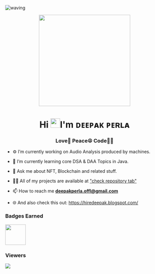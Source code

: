 ![waving](https://capsule-render.vercel.app/api?type=waving&height=100&fontAlign=80&fontAlignY=40&color=gradient)

<div id="header" align="center">
  <img src="https://media3.giphy.com/media/Bzzb92NKwUOj0FjQOd/giphy.gif?cid=ecf05e4799zwhbbjh1boutx254sz11ecyef9kkuxvytbujyx&rid=giphy.gif&ct=g" width="290"/>
</div>
<h1 align="center">Hi <img src="https://github.com/TheDudeThatCode/TheDudeThatCode/blob/master/Assets/Hi.gif" width="30px">I'm ᴅᴇᴇᴘᴀᴋ ᴘᴇʀʟᴀ</h1>
<h3 align="center">Love🤍 Peace☮ Code👨‍💻 </h3>
  
-  ⚙ I’m currently working on Audio Analysis produced by machines.
 
- 🌱 I’m currently learning core DSA & DAA Topics in Java.
   
- 🤔 Ask me about NFT, Blockchain and related stuff. 

- 👨‍💻 All of my projects are available at ["check repository tab"](https://github.com/Deepak-Perla)

- 📫 How to reach me **deepakperla.offl@gmail.com**

- 🌐 And also check this out: https://hiredeepak.blogspot.com/ 

<!-- <h3 align="left">Connect with me:</h3>
<p align="left">
<a href="https://twitter.com/thedheepakk" target="blank"><img align="center" src="https://img.shields.io/badge/Twitter-1DA1F2?style=for-the-badge&logo=twitter&logoColor=white" alt="thedheepakk" height="30"/></a>
<a href="https://www.linkedin.com/in/deepak-perla/" target="blank"><img align="center" src="https://img.shields.io/badge/LinkedIn-0077B5?style=for-the-badge&logo=linkedin&logoColor=white" alt="deepak perla" height="30"/></a>
<a href="https://www.hackerrank.com/Deep_Py" target="blank"><img align="center" src="https://img.shields.io/badge/-Hackerrank-2EC866?style=for-the-badge&logo=HackerRank&logoColor=white" alt="deepak0000" height="30"/></a>
<a href="https://www.hackerearth.com/@p.manideepak.19cse" target="blank"><img align="center" src="https://img.shields.io/badge/HackerEarth-%232C3454.svg?&style=for-the-badge&logo=HackerEarth&logoColor=Blue" alt="@p.manideepak.19cse" height="30"  /></a>
<a href="https://dev.to/deepakperla" target="blank"><img align="center" src="https://img.shields.io/badge/Dev-000000?style=for-the-badge&logo=dev.to&logoColor=white" alt="deepakperla" height="30"  /></a>
<a href="https://medium.com/@p.manideepak.19cse" target="blank"><img align="center" src="https://img.shields.io/badge/Medium-292929?style=for-the-badge&logo=medium&logoColor=white" alt="@p.manideepak.19cse" height="30"  /></a>
</p>

<h3 align="left">Languages and Tools:</h3>
  
<p align="left"> 
<a href="https://www.cprogramming.com/" target="_blank"> <img src="https://raw.githubusercontent.com/devicons/devicon/master/icons/c/c-original.svg" alt="c" width="40" height="40"/> </a> 
<a href="https://www.python.org" target="_blank"> <img src="https://raw.githubusercontent.com/devicons/devicon/master/icons/python/python-original.svg" alt="python" width="40" height="40"/> </a> 
<a href="https://www.java.com" target="_blank"> <img src="https://raw.githubusercontent.com/devicons/devicon/master/icons/java/java-original.svg" alt="java" width="40" height="40"/> </a> 
<a href="https://www.w3schools.com/css/" target="_blank"> <img src="https://raw.githubusercontent.com/devicons/devicon/master/icons/css3/css3-original-wordmark.svg" alt="css3" width="40" height="40"/> </a> 
<a href="https://aws.amazon.com/" target="_blank"> <img src="https://raw.githubusercontent.com/github/explore/80688e429a7d4ef2fca1e82350fe8e3517d3494d/topics/aws/aws.png" alt="aws" width="40" height="40"/> </a>
<a href="https://jupyter.org/" target="_blank"> <img src="https://raw.githubusercontent.com/devicons/devicon/master/icons/jupyter/jupyter-original.svg" alt="jupyter" width="40" height="40"/> </a> 
<!-- <a href="https://www.docker.com/" target="_blank"> <img src="https://raw.githubusercontent.com/devicons/devicon/master/icons/docker/docker-original-wordmark.svg" alt="docker" width="40" height="40"/> </a>  
<a href="https://www.mysql.com/" target="_blank"> <img src="https://raw.githubusercontent.com/devicons/devicon/master/icons/mysql/mysql-original-wordmark.svg" alt="mysql" width="40" height="40"/> </a> <a href="https://nodejs.org" target="_blank"> <img src="https://raw.githubusercontent.com/devicons/devicon/master/icons/nodejs/nodejs-original-wordmark.svg" alt="nodejs" width="40" height="40"/> </a> 
<a href="https://www.selenium.dev" target="_blank"> <img src="https://raw.githubusercontent.com/detain/svg-logos/780f25886640cef088af994181646db2f6b1a3f8/svg/selenium-logo.svg" alt="selenium" width="40" height="40"/> </a> 
<a href="https://www.adobe.com/products/xd.html" target="_blank"> <img src="https://cdn.worldvectorlogo.com/logos/adobe-xd.svg" alt="xd" width="40" height="40"/> </a> </p>
<p>&nbsp;<img align="right" src="https://github-readme-stats.vercel.app/api/top-langs/?username=Deepak-Perla&langs_count=8&theme=dark&show_icons=true" alt="deepak-perla" /></p>
<p>&nbsp;<img align="center" src="https://github-readme-stats.vercel.app/api?username=Deepak-Perla&theme=dark&show_icons=true" alt="deepak-perla" /></p>
<br>-->
  
### Badges Earned  
  <a href="https://dev.to/badge/hacktoberfest-2020" target="_blank">
<img src="https://res.cloudinary.com/practicaldev/image/fetch/s--ipK3ZYfm--/c_limit,f_auto,fl_progressive,q_80,w_375/https://dev-to-uploads.s3.amazonaws.com/uploads/badge/badge_image/80/hacktoberfest2020-badge_2.png" width=65>
</a>
  
<!--   ### Trophies
![trophy](https://github-profile-trophy.vercel.app/?username=Deepak-Perla&no-bg=true)
   -->
  ### Viewers
![](https://komarev.com/ghpvc/?username=deepak-perla&color=blueviolet&label=👀👀👀)

